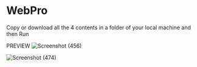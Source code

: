 # WebPro


Copy or download all the 4 contents in a folder of your local machine and then Run


PREVIEW
![Screenshot (456)](https://user-images.githubusercontent.com/84083897/139732955-201d973a-67a9-49dd-8b01-2a20a8d95014.png)



![Screenshot (474)](https://user-images.githubusercontent.com/84083897/139806274-cd1e0d55-0d38-4404-a88a-8850db97a5aa.png)


